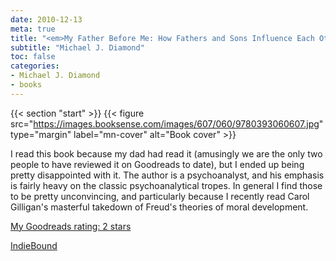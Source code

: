 ```yaml
---
date: 2010-12-13
meta: true
title: "<em>My Father Before Me: How Fathers and Sons Influence Each Other Throughout Their Lives</em>"
subtitle: "Michael J. Diamond"
toc: false
categories:
- Michael J. Diamond
- books
---
```


{{< section "start" >}}
{{< figure src="https://images.booksense.com/images/607/060/9780393060607.jpg" type="margin" label="mn-cover" alt="Book cover" >}}

I read this book because my dad had read it (amusingly we are the only two people to have reviewed it on Goodreads to date), but I ended up being pretty disappointed with it. The author is a psychoanalyst, and his emphasis is fairly heavy on the classic psychoanalytical tropes. In general I find those to be pretty unconvincing, and particularly because I recently read Carol Gilligan's masterful takedown of Freud's theories of moral development. 

[My Goodreads rating: 2 stars](https://www.goodreads.com/review/show/134110853)  

[IndieBound](https://www.indiebound.org/book/9780393060607)
